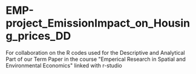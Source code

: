 # EMP-project_EmissionImpact_on_Housing_prices_DD
For collaboration on the R codes used for the Descriptive and Analytical Part of our Term Paper in the course "Emperical Research in Spatial and Environmental Economics"
linked with r-studio
